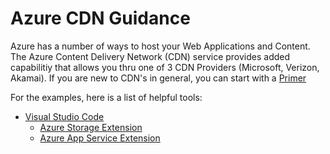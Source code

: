 # Azure CDN Guidance

Azure has a number of ways to host your Web Applications and Content.  The Azure Content Delivery Network (CDN) service provides added capabilitiy that allows you thru one of 3 CDN Providers (Microsoft, Verizon, Akamai).  If you are new to CDN's in general, you can start with a [Primer](https://github.com/andywahr/azure-cdn-guidance/wiki/CDN-Primer)

For the examples, here is a list of helpful tools:
* [Visual Studio Code](https://aka.ms/vscode)
  * [Azure Storage Extension](https://marketplace.visualstudio.com/items?itemName=ms-azuretools.vscode-azurestorage)
  * [Azure App Service Extension](https://marketplace.visualstudio.com/items?itemName=ms-azuretools.vscode-azureappservice)
